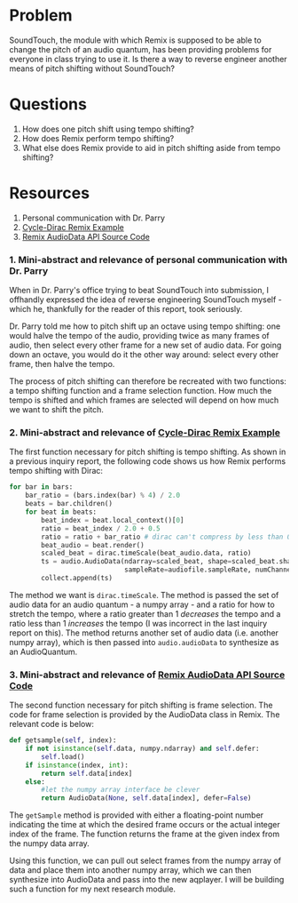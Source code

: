 # Problem
SoundTouch, the module with which Remix is supposed to be able to change the pitch of an audio quantum, has been providing problems for everyone in class trying to use it. Is there a way to reverse engineer another means of pitch shifting without SoundTouch?

# Questions
1. How does one pitch shift using tempo shifting?
2. How does Remix perform tempo shifting?
3. What else does Remix provide to aid in pitch shifting aside from tempo shifting?

# Resources

1. Personal communication with Dr. Parry
2. [Cycle-Dirac Remix Example]
3. [Remix AudioData API Source Code]

### 1. Mini-abstract and relevance of personal communication with Dr. Parry

When in Dr. Parry's office trying to beat SoundTouch into submission, I offhandly expressed the idea of reverse engineering SoundTouch myself - which he, thankfully for the reader of this report, took seriously.

Dr. Parry told me how to pitch shift up an octave using tempo shifting: one would halve the tempo of the audio, providing twice as many frames of audio, then select every other frame for a new set of audio data. For going down an octave, you would do it the other way around: select every other frame, then halve the tempo.

The process of pitch shifting can therefore be recreated with two functions: a tempo shifting function and a frame selection function. How much the tempo is shifted and which frames are selected will depend on how much we want to shift the pitch.

### 2. Mini-abstract and relevance of [Cycle-Dirac Remix Example]

The first function necessary for pitch shifting is tempo shifting. As shown in a previous inquiry report, the following code shows us how Remix performs tempo shifting with Dirac:

```python
for bar in bars:
    bar_ratio = (bars.index(bar) % 4) / 2.0
    beats = bar.children()
    for beat in beats:
        beat_index = beat.local_context()[0]
        ratio = beat_index / 2.0 + 0.5
        ratio = ratio + bar_ratio # dirac can't compress by less than 0.5!
        beat_audio = beat.render()
        scaled_beat = dirac.timeScale(beat_audio.data, ratio)
        ts = audio.AudioData(ndarray=scaled_beat, shape=scaled_beat.shape, 
                             sampleRate=audiofile.sampleRate, numChannels=scaled_beat.shape[1])
        collect.append(ts)
```

The method we want is `dirac.timeScale`. The method is passed the set of audio data for an audio quantum - a numpy array - and a ratio for how to stretch the tempo, where a ratio greater than 1 *decreases* the tempo and a ratio less than 1 *increases* the tempo (I was incorrect in the last inquiry report on this). The method returns another set of audio data (i.e. another numpy array), which is then passed into `audio.audioData` to synthesize as an AudioQuantum.

### 3. Mini-abstract and relevance of [Remix AudioData API Source Code]

The second function necessary for pitch shifting is frame selection. The code for frame selection is provided by the AudioData class in Remix. The relevant code is below:

```python
def getsample(self, index): 
	if not isinstance(self.data, numpy.ndarray) and self.defer: 
		self.load() 
	if isinstance(index, int): 
		return self.data[index] 
	else: 
		#let the numpy array interface be clever 
		return AudioData(None, self.data[index], defer=False)
```

The `getSample` method is provided with either a floating-point number indicating the time at which the desired frame occurs or the actual integer index of the frame. The function returns the frame at the given index from the numpy data array.

Using this function, we can pull out select frames from the numpy array of data and place them into another numpy array, which we can then synthesize into AudioData and pass into the new aqplayer. I will be building such a function for my next research module.

[Cycle-Dirac Remix Example]: https://github.com/echonest/remix/blob/master/examples/stretch/cycle_dirac.py
[Remix AudioData API Source Code]: http://echonest.github.io/remix/apidocs/echonest.remix.audio-pysrc.html#AudioData